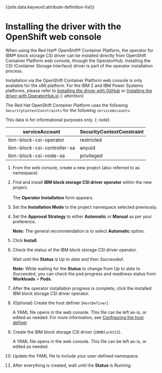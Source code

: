 
{{site.data.keyword.attribute-definition-list}}

# Installing the driver with the OpenShift web console

When using the Red Hat® OpenShift® Container Platform, the operator for IBM® block storage CSI driver can be installed directly from OpenShift Container Platform web console, through the OperatorHub. Installing the CSI (Container Storage Interface) driver is part of the operator installation process.

Installation via the OpenShift Container Platform web console is only available for the x86 platform. For the IBM Z and IBM Power Systems platforms, please refer to [Installing the driver with GitHub](install_driver_github.md) or [Installing the driver with OperatorHub.io](install_driver_operatorhub.md) {: attention}

The Red Hat OpenShift Container Platform uses the following `SecurityContextConstraints` for the following `serviceAccounts`:

This data is for informational purposes only. {: note}

|serviceAccount|SecurityContextConstraint|
|--------------|-------------------------|
|ibm-block-csi-operator|restricted|
|ibm-block-csi-controller-sa|anyuid|
|ibm-block-csi-node-sa|privileged|

1. From the web console, create a new project (also referred to as namespace).

2. Find and install **IBM block storage CSI driver operator** within the new project.<br /><br />The **Operator Installation** form appears.

5. Set the **Installation Mode** to the project namespace selected previously.

6. Set the **Approval Strategy** to either **Automatic** or **Manual** as per your preference.

    **Note:** The general recommendation is to select **Automatic** option.

7. Click **Install**.

8. Check the status of the IBM block storage CSI driver operator.

    Wait until the **Status** is _Up to date_ and then _Succeeded_.

    **Note:** While waiting for the **Status** to change from _Up to date_ to _Succeeded_, you can check the pod progress and readiness status from **Workloads** > **Pods**.

9. After the operator installation progress is complete, click the installed IBM block storage CSI driver operator.

10. (Optional) Create the host definer (`HostDefiner`).

    A YAML file opens in the web console. This file can be left as-is, or edited as needed. For more information, see [Configuring the host definer](../configuration/configuring_hostdefiner.md).

11. Create the IBM block storage CSI driver (`IBMBlockCSI`).

    A YAML file opens in the web console. This file can be left as-is, or edited as needed.

12. Update the YAML file to include your user-defined namespace.

13. After everything is created, wait until the **Status** is _Running_.

